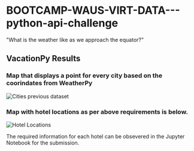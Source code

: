 # BOOTCAMP-WAUS-VIRT-DATA---python-api-challenge
"What is the weather like as we approach the equator?"

## VacationPy Results

### Map that displays a point for every city based on the coorindates from WeatherPy

![Cities previous dataset](/WeatherPy/output_data/Map_that_displays_a_point_for_every_city.png)

### Map with hotel locations as per above requirements is below. 

![Hotel Locations](/output_data/Hotel_locations.png)

The required information for each hotel can be obsevered in the Jupyter Notebook for the submission.